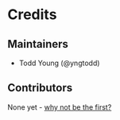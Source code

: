 Credits
=======

Maintainers
-----------

* Todd Young (@yngtodd)

Contributors
------------

None yet - [why not be the first?](/CONTRIBUTING.md)
